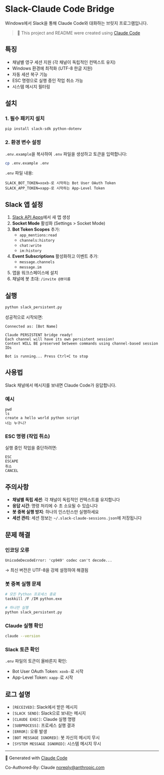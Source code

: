 # Slack-Claude Code Bridge

Windows에서 Slack을 통해 Claude Code와 대화하는 브릿지 프로그램입니다.

> 🤖 This project and README were created using [Claude Code](https://claude.ai/code)

## 특징

- 채널별 영구 세션 지원 (각 채널이 독립적인 컨텍스트 유지)
- Windows 환경에 최적화 (UTF-8 한글 지원)
- 자동 세션 복구 기능
- ESC 명령으로 실행 중인 작업 취소 가능
- 시스템 메시지 필터링

## 설치

### 1. 필수 패키지 설치
```bash
pip install slack-sdk python-dotenv
```

### 2. 환경 변수 설정

`.env.example`을 복사하여 `.env` 파일을 생성하고 토큰을 입력합니다:

```bash
cp .env.example .env
```

`.env` 파일 내용:
```
SLACK_BOT_TOKEN=xoxb-로 시작하는 Bot User OAuth Token
SLACK_APP_TOKEN=xapp-로 시작하는 App-Level Token
```

## Slack 앱 설정

1. [Slack API Apps](https://api.slack.com/apps)에서 새 앱 생성
2. **Socket Mode** 활성화 (Settings > Socket Mode)
3. **Bot Token Scopes** 추가:
   - `app_mentions:read`
   - `channels:history`
   - `chat:write`
   - `im:history`
4. **Event Subscriptions** 활성화하고 이벤트 추가:
   - `message.channels`
   - `message.im`
5. 앱을 워크스페이스에 설치
6. 채널에 봇 초대: `/invite @봇이름`

## 실행

```bash
python slack_persistent.py
```

성공적으로 시작되면:
```
Connected as: [Bot Name]

Claude PERSISTENT bridge ready!
Each channel will have its own persistent session!
Context WILL BE preserved between commands using channel-based session IDs

Bot is running... Press Ctrl+C to stop
```

## 사용법

Slack 채널에서 메시지를 보내면 Claude Code가 응답합니다.

### 예시
```
pwd
ls
create a hello world python script
너는 누구니?
```

### ESC 명령 (작업 취소)
실행 중인 작업을 중단하려면:
```
ESC
ESCAPE
취소
CANCEL
```

## 주의사항

- **채널별 독립 세션**: 각 채널이 독립적인 컨텍스트를 유지합니다
- **응답 시간**: 명령 처리에 수 초 소요될 수 있습니다
- **봇 중복 실행 방지**: 하나의 인스턴스만 실행하세요
- **세션 관리**: 세션 정보는 `~/.slack-claude-sessions.json`에 저장됩니다

## 문제 해결

### 인코딩 오류
```
UnicodeDecodeError: 'cp949' codec can't decode...
```
→ 최신 버전은 UTF-8을 강제 설정하여 해결됨

### 봇 중복 실행 문제
```bash
# 모든 Python 프로세스 종료
taskkill /F /IM python.exe

# 하나만 실행
python slack_persistent.py
```

### Claude 실행 확인
```bash
claude --version
```

### Slack 토큰 확인
`.env` 파일의 토큰이 올바른지 확인:
- Bot User OAuth Token: `xoxb-`로 시작
- App-Level Token: `xapp-`로 시작

## 로그 설명

- `[RECEIVED]`: Slack에서 받은 메시지
- `[SLACK SEND]`: Slack으로 보내는 메시지
- `[CLAUDE EXEC]`: Claude 실행 명령
- `[SUBPROCESS]`: 프로세스 실행 결과
- `[ERROR]`: 오류 발생
- `[BOT MESSAGE IGNORED]`: 봇 자신의 메시지 무시
- `[SYSTEM MESSAGE IGNORED]`: 시스템 메시지 무시

---

🤖 Generated with [Claude Code](https://claude.ai/code)

Co-Authored-By: Claude <noreply@anthropic.com>